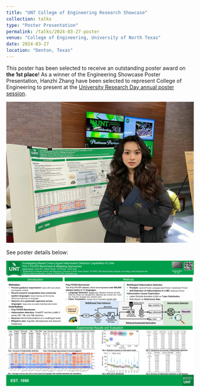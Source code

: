 ```yaml
---
title: "UNT College of Engineering Research Showcase"
collection: talks
type: "Poster Presentation"
permalink: /talks/2024-03-27-poster
venue: "College of Engineering, University of North Texas"
date: 2024-03-27
location: "Denton, Texas"
---
```


This poster has been selected to receive an outstanding poster award on **the 1st place**! As a winner of the Engineering Showcase Poster Presentation, Hanzhi Zhang have been selected to represent College of Engineering to present at the [University Research Day annual poster session](https://research.unt.edu/events/research-day-2024/poster-session-2024). 

![poster presentation](../images/poster_cse.png)

See poster details below:

![poster image](../images/POLY-FEVER-poster.png)

